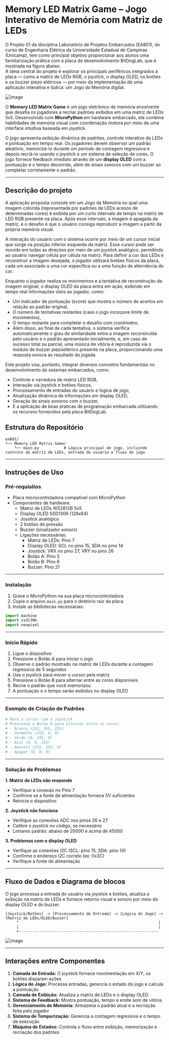 
# Memory LED Matrix Game – Jogo Interativo de Memória com Matriz de LEDs

O Projeto 01 da disciplina Laboratório de Projetos Embarcados (EA801), do curso de Engenharia Elétrica da Universidade Estadual de Campinas (Unicamp), tem como principal objetivo proporcionar aos alunos uma familiarização prática com a placa de desenvolvimento BitDogLab, que é mostrada na figura abaixo.  
A ideia central do projeto é explorar os principais periféricos integrados à placa — como a matriz de LEDs RGB, o joystick, o display OLED, os botões e os buzzer piezo elétricos — por meio da implementação de uma aplicação interativa e lúdica: um Jogo da Memória digital.

![image](https://github.com/user-attachments/assets/2918a612-7af4-4ff2-9a58-c122016b3653)

O **Memory LED Matrix Game** é um jogo eletrônico de memória envolvente que desafia os jogadores a recriar padrões exibidos em uma matriz de LEDs 5x5. Desenvolvido com **MicroPython** em hardware embarcado, ele combina habilidades de memória visual com coordenação motora por meio de uma interface intuitiva baseada em joystick.

O jogo apresenta exibição dinâmica de padrões, controle interativo de LEDs e pontuação em tempo real. Os jogadores devem observar um padrão aleatório, memorizá-lo durante um período de contagem regressiva e depois recriá-lo usando o joystick e um sistema de seleção de cores. O jogo fornece feedback imediato através de um **display OLED** com a pontuação e o tempo decorrido, além de sinais sonoros com um buzzer ao completar corretamente o padrão.

---

## Descrição do projeto 

A aplicação proposta consiste em um Jogo da Memória no qual uma imagem colorida (representada por padrões de LEDs acesos de determinadas cores) é exibida por um curto intervalo de tempo na matriz de LED RGB presente na placa. Após esse intervalo, a imagem é apagada da matriz, e o desafio é que o usuário consiga reproduzir a imagem a partir da própria memória visual.

A interação do usuário com o sistema ocorre por meio de um cursor inicial que surge na posição inferior esquerda da matriz. Esse cursor pode ser movido em todas as direções por meio de um joystick analógico, permitindo ao usuário navegar célula por célula na matriz. Para definir a cor dos LEDs e reconstruir a imagem desejada, o jogador utilizará botões físicos da placa, cada um associado a uma cor específica ou a uma função de alternância de cor.

Enquanto o jogador realiza os movimentos e a tentativa de reconstrução da imagem original, o display OLED da placa entra em ação, exibindo em tempo real informações úteis ao jogador, como:
- Um indicador de pontuação (score) que mostra o número de acertos em relação ao padrão original,
- O número de tentativas restantes (caso o jogo incorpore limite de movimentos),
- O tempo restante para completar o desafio com cronômetro.
- Além disso, ao final de cada tentativa, o sistema verifica automaticamente o grau de similaridade entre a imagem reconstruída pelo usuário e o padrão apresentado inicialmente, e, em caso de sucesso total ou parcial, uma música de vitória é reproduzida via o módulo de buzzer piezoelétrico presente na placa, proporcionando uma resposta sonora ao resultado da jogada.

Este projeto visa, portanto, integrar diversos conceitos fundamentais no desenvolvimento de sistemas embarcados, como:
- Controle e varredura de matriz LED RGB,
- Interação via joystick e botões físicos,
- Processamento de entradas do usuário e lógica de jogo,
- Atualização dinâmica de informações em display OLED,
- Geração de sinais sonoros com o buzzer,
- E a aplicação de boas práticas de programação embarcada utilizando os recursos fornecidos pela placa BitDogLab.

##  Estrutura do Repositório
```
ea801/
└── Memory LED Matrix Game/
    └── main.py           # Lógica principal do jogo, incluindo controle da matriz de LEDs, entrada do usuário e fluxo do jogo
```

---

##  Instruções de Uso

###  Pré-requisitos
- Placa microcontroladora compatível com MicroPython
- Componentes de hardware:
  * Matriz de LEDs WS2812B 5x5
  * Display OLED SSD1306 (128x64)
  * Joystick analógico
  * 2 botões de pressão
  * Buzzer (sinalizador sonoro)
  * Ligações necessárias:
    - Matriz de LEDs: Pino 7
    - Display OLED: SCL no pino 15, SDA no pino 14
    - Joystick: VRX no pino 27, VRY no pino 26
    - Botão A: Pino 5
    - Botão B: Pino 6
    - Buzzer: Pino 21

---

###  Instalação

1. Grave o MicroPython na sua placa microcontroladora
2. Copie o arquivo `main.py` para o diretório raiz da placa
3. Instale as bibliotecas necessárias:
```python
import machine
import ssd1306
import neopixel
```

---

###  Início Rápido

1. Ligue o dispositivo  
2. Pressione o Botão A para iniciar o jogo  
3. Observe o padrão mostrado na matriz de LEDs durante a contagem regressiva de 5 segundos  
4. Use o joystick para mover o cursor pela matriz  
5. Pressione o Botão B para alternar entre as cores disponíveis  
6. Recrie o padrão que você memorizou  
7. A pontuação e o tempo serão exibidos no display OLED  

---

###  Exemplo de Criação de Padrões
```python
# Mova o cursor com o joystick
# Pressione o Botão B para alternar entre as cores:
# - Branco (255, 255, 255)
# - Vermelho (255, 0, 0)
# - Verde (0, 255, 0)
# - Azul (0, 0, 255)
# - Amarelo (255, 255, 0)
# - Apagar (0, 0, 0)
```

---

###  Solução de Problemas

**1. Matriz de LEDs não responde**
- Verifique a conexão no Pino 7
- Confirme se a fonte de alimentação fornece 5V suficientes
- Reinicie o dispositivo

**2. Joystick não funciona**
- Verifique as conexões ADC nos pinos 26 e 27
- Calibre o joystick no código, se necessário
- Limiares padrão: abaixo de 20000 e acima de 45000

**3. Problemas com o display OLED**
- Verifique as conexões I2C (SCL: pino 15, SDA: pino 14)
- Confirme o endereço I2C correto (ex: 0x3C)
- Verifique a fonte de alimentação

---

## Fluxo de Dados e Diagrama de blocos

O jogo processa a entrada do usuário via joystick e botões, atualiza a exibição na matriz de LEDs e fornece retorno visual e sonoro por meio do display OLED e do buzzer.

```ascii
[Joystick/Botões] -> [Processamento de Entrada] -> [Lógica do Jogo] -> [Matriz de LEDs/OLED/Buzzer]
     ^                                                              |
     |                                                              |
     +--------------------------------------------------------------
```

![image](https://github.com/user-attachments/assets/d9b2447a-b984-469f-9419-e29e59d605ad)

---

## Interações entre Componentes

1. **Camada de Entrada:** O joystick fornece movimentação em X/Y, os botões disparam ações
2. **Lógica do Jogo:** Processa entradas, gerencia o estado do jogo e calcula a pontuação
3. **Camada de Exibição:** Atualiza a matriz de LEDs e o display OLED
4. **Sistema de Feedback:** Mostra pontuação, tempo e emite som de vitória
5. **Gerenciamento de Memória:** Armazena o padrão atual e a recriação feita pelo jogador
6. **Sistema de Temporização:** Gerencia a contagem regressiva e o tempo de execução
7. **Máquina de Estados:** Controla o fluxo entre exibição, memorização e recriação dos padrões
